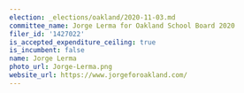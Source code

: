 ```yaml
---
election: _elections/oakland/2020-11-03.md
committee_name: Jorge Lerma for Oakland School Board 2020
filer_id: '1427022'
is_accepted_expenditure_ceiling: true
is_incumbent: false
name: Jorge Lerma
photo_url: Jorge-Lerma.png
website_url: https://www.jorgeforoakland.com/
---
```

